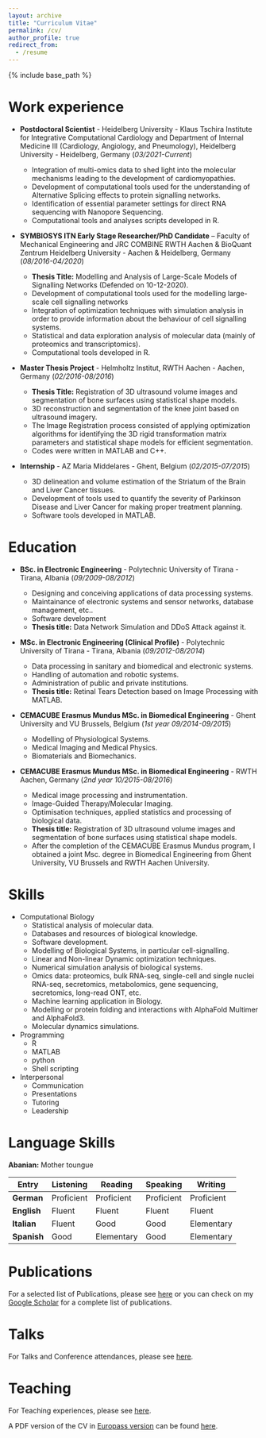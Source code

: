 ```yaml
---
layout: archive
title: "Curriculum Vitae"
permalink: /cv/
author_profile: true
redirect_from:
  - /resume
---
```


{% include base_path %}

Work experience
======
* **Postdoctoral Scientist** - Heidelberg University - Klaus Tschira Institute for Integrative Computational Cardiology and Department of Internal Medicine III (Cardiology, Angiology, and Pneumology), Heidelberg University - Heidelberg, Germany (*03/2021-Current*)
  * Integration of multi-omics data to shed light into the molecular mechanisms leading to the development of cardiomyopathies.
  * Development of computational tools used for the understanding of Alternative Splicing effects to protein signalling networks.
  * Identification of essential parameter settings for direct RNA sequencing with Nanopore Sequencing.
  * Computational tools and analyses scripts developed in R.


* **SYMBIOSYS ITN Early Stage Researcher/PhD Candidate** – Faculty of Mechanical Engineering and JRC COMBINE RWTH Aachen & BioQuant Zentrum Heidelberg University - Aachen & Heidelberg, Germany (*08/2016-04/2020*)
  * **Thesis Title:** Modelling and Analysis of Large-Scale Models of Signalling Networks (Defended on 10-12-2020).
  * Development of computational tools used for the modelling large-scale cell signalling networks
  * Integration of optimization techniques with simulation analysis in order to provide information about the behaviour of cell signalling systems.
  * Statistical and data exploration analysis of molecular data (mainly of proteomics and transcriptomics).
  * Computational tools developed in R.


* **Master Thesis Project** - Helmholtz Institut, RWTH Aachen - Aachen, Germany (*02/2016-08/2016*)
  * **Thesis Title:** Registration of 3D ultrasound volume images and segmentation of bone surfaces using statistical shape models.
  * 3D reconstruction and segmentation of the knee joint based on ultrasound imagery.
  * The Image Registration process consisted of applying optimization algorithms for identifying the 3D rigid transformation matrix parameters and statistical shape models for efficient segmentation.
  * Codes were written in MATLAB and C++.


* **Internship** - AZ Maria Middelares - Ghent, Belgium (*02/2015-07/2015*)
  * 3D delineation and volume estimation of the Striatum of the Brain and Liver Cancer tissues.
  * Development of tools used to quantify the severity of Parkinson Disease and Liver Cancer for making proper treatment planning.
  * Software tools developed in MATLAB.


Education
======
* **BSc. in Electronic Engineering** - Polytechnic University of Tirana - Tirana, Albania (*09/2009-08/2012*)
  * Designing and conceiving applications of data processing systems.
  * Maintainance of electronic systems and sensor networks, database management, etc..
  * Software development
  * **Thesis title:** Data Network Simulation and DDoS Attack against it.

* **MSc. in Electronic Engineering (Clinical Profile)** - Polytechnic University of Tirana - Tirana, Albania (*09/2012-08/2014*)
  * Data processing in sanitary and biomedical and electronic systems.
  * Handling of automation and robotic systems.
  * Administration of public and private institutions.
  * **Thesis title:** Retinal Tears Detection based on Image Processing with MATLAB.

* **CEMACUBE Erasmus Mundus MSc. in Biomedical Engineering** - Ghent University and VU Brussels, Belgium (*1st year 09/2014-09/2015*)
  * Modelling of Physiological Systems.
  * Medical Imaging and Medical Physics.
  * Biomaterials and Biomechanics.

* **CEMACUBE Erasmus Mundus MSc. in Biomedical Engineering** - RWTH Aachen, Germany (*2nd year 10/2015-08/2016*)
  * Medical image processing and instrumentation.
  * Image-Guided Therapy/Molecular Imaging.
  * Optimisation techniques, applied statistics and processing of biological data.
  * **Thesis title:** Registration of 3D ultrasound volume images and segmentation of bone surfaces using statistical shape models.
  * After the completion of the CEMACUBE Erasmus Mundus program, I obtained a joint Msc. degree in Biomedical Engineering from Ghent University, VU Brussels and RWTH Aachen University.

Skills
======
* Computational Biology
  * Statistical analysis of molecular data.
  * Databases and resources of biological knowledge.
  * Software development.
  * Modelling of Biological Systems, in particular cell-signalling.
  * Linear and Non-linear Dynamic optimization techniques.
  * Numerical simulation analysis of biological systems.
  * Omics data: proteomics, bulk RNA-seq, single-cell and single nuclei RNA-seq, secretomics, metabolomics, gene sequencing, secretomics, long-read ONT, etc.
  * Machine learning application in Biology.
  * Modelling or protein folding and interactions with AlphaFold Multimer and AlphaFold3.
  * Molecular dynamics simulations.
* Programming
  * R
  * MATLAB
  * python
  * Shell scripting
* Interpersonal
  * Communication
  * Presentations
  * Tutoring
  * Leadership

Language Skills
======
**Abanian:** Mother toungue

| **Entry**     | **Listening**   | **Reading**   | **Speaking**  | **Writing**   |
| --------      | ------          | ------        | ------        | ------        |
| **German**    | Proficient      | Proficient    | Proficient    | Proficient    |
| **English**   | Fluent          | Fluent        | Fluent        | Fluent        |
| **Italian**   | Fluent          | Good          | Good          | Elementary    |
| **Spanish**   | Good            | Elementary    | Good          | Elementary    |


Publications
======
For a selected list of Publications, please see [here](https://enio23.github.io/publications/) or you can check on my [Google Scholar](https://scholar.google.com/citations?hl=en&user=IzQPpf0AAAAJ&view_op=list_works&sortby=pubdate) for a complete list of publications.

Talks
======
For Talks and Conference attendances, please see [here](https://enio23.github.io/talks/).

Teaching
======
For Teaching experiences, please see [here](https://enio23.github.io/teaching/).

A PDF version of the CV in [Europass version](https://europa.eu/europass/en/create-europass-cv) can be found [here](https://github.com/enio23/enio23.github.io/blob/main/files/Gjerga_CV.pdf).
